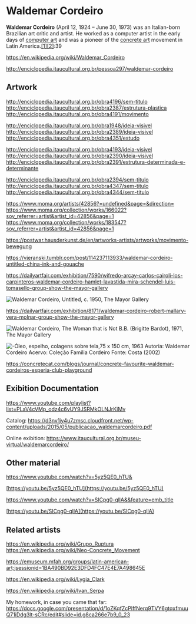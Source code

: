 # Waldemar Cordeiro
**Waldemar Cordeiro** (April 12, 1924 – June 30, 1973) was an Italian-born Brazilian art critic and artist. He worked as a computer artist in the early days of [computer art](https://en.wikipedia.org/wiki/Computer_art) and was a pioneer of the [concrete art](https://en.wikipedia.org/wiki/Concrete_art) movement in Latin America.[[1]](https://en.wikipedia.org/wiki/Waldemar_Cordeiro#cite_note-GreyRoom-EarlyBrazilianDigitalCulture-2012-1)[[2]](https://en.wikipedia.org/wiki/Waldemar_Cordeiro#cite_note-MakingArtConcrete-2017-2):39

https://en.wikipedia.org/wiki/Waldemar_Cordeiro


http://enciclopedia.itaucultural.org.br/pessoa297/waldemar-cordeiro

## Artwork
http://enciclopedia.itaucultural.org.br/obra4196/sem-titulo
http://enciclopedia.itaucultural.org.br/obra2387/estrutura-plastica
http://enciclopedia.itaucultural.org.br/obra4191/movimento

http://enciclopedia.itaucultural.org.br/obra1948/ideia-visivel
http://enciclopedia.itaucultural.org.br/obra2389/ideia-visivel
http://enciclopedia.itaucultural.org.br/obra4351/estudo

http://enciclopedia.itaucultural.org.br/obra4193/ideia-visivel
http://enciclopedia.itaucultural.org.br/obra2390/ideia-visivel
http://enciclopedia.itaucultural.org.br/obra2391/estrutura-determinada-e-determinante

http://enciclopedia.itaucultural.org.br/obra2394/sem-titulo
http://enciclopedia.itaucultural.org.br/obra4347/sem-titulo
http://enciclopedia.itaucultural.org.br/obra4344/sem-titulo

https://www.moma.org/artists/42856?=undefined&page=&direction=
https://www.moma.org/collection/works/166022?sov_referrer=artist&artist_id=42856&page=1
https://www.moma.org/collection/works/183547?sov_referrer=artist&artist_id=42856&page=1




https://postwar.hausderkunst.de/en/artworks-artists/artworks/movimento-bewegung


https://vjeranski.tumblr.com/post/114237113933/waldemar-cordeiro-untitled-china-ink-and-gouache


https://dailyartfair.com/exhibition/7590/wifredo-arcay-carlos-cairoli-los-carpinteros-waldemar-cordeiro-hamlet-lavastida-mira-schendel-luis-tomasello-group-show-the-mayor-gallery

![Waldemar Cordeiro, Untitled, c. 1950, The Mayor Gallery](https://dailyartfair.com/upload/large/7590_25.jpg)



https://dailyartfair.com/exhibition/8171/waldemar-cordeiro-robert-mallary-vera-molnar-group-show-the-mayor-gallery

![Waldemar Cordeiro, The Woman that is Not B.B. (Brigitte Bardot), 1971, The Mayor Gallery](https://dailyartfair.com/upload/large/8171_8.jpg)

![-Óleo, espelho, colagens sobre tela,75 x 150 cm, 1963 Autoria: Waldemar Cordeiro Acervo: Coleção Família Cordeiro Fonte: Costa (2002)](https://www.researchgate.net/publication/272651901/figure/fig1/AS:392647169593345@1470625788997/Figura-4-Oleo-espelho-colagens-sobre-tela-75-x-150-cm-1963-Autoria-Waldemar-Cordeiro.png)




https://concretecat.com/blogs/journal/concrete-favourite-waldemar-cordeiros-esperia-club-playground

## Exibition Documentation
https://www.youtube.com/playlist?list=PLaV4cVMp_odz4c6vUY9JSRMkOLNJrKiMv


Catalog: 
https://d3nv1jy4u7zmsc.cloudfront.net/wp-content/uploads/2015/05/publicacao_waldemarcordeiro.pdf

Online exibition:
https://www.itaucultural.org.br/museu-virtual/waldemarcordeiro/


## Other material
https://www.youtube.com/watch?v=5yz5QE0_hTU&


[https://youtu.be/5yz5QE0_hTU](https://youtu.be/5yz5QE0_hTU)


https://www.youtube.com/watch?v=SICpg0-qllA&&feature=emb_title


[https://youtu.be/SICpg0-qllA](https://youtu.be/SICpg0-qllA)

## Related artists

https://en.wikipedia.org/wiki/Grupo_Ruptura
https://en.wikipedia.org/wiki/Neo-Concrete_Movement

https://emuseum.mfah.org/groups/latin-american-art;jsessionid=1BA490BD92E3DFD4FC47E4E7A498645E


https://en.wikipedia.org/wiki/Lygia_Clark

https://en.wikipedia.org/wiki/Ivan_Serpa


My homework, in case you came that far: https://docs.google.com/presentation/d/1oZKqfZcPlffNerq9TVY6gtqxfmuuQ71iDdg3lt-sCRc/edit#slide=id.g8ca266e7b9_0_23


